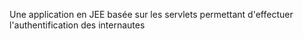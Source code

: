 Une application en JEE basée sur les servlets permettant d'effectuer l'authentification des internautes
